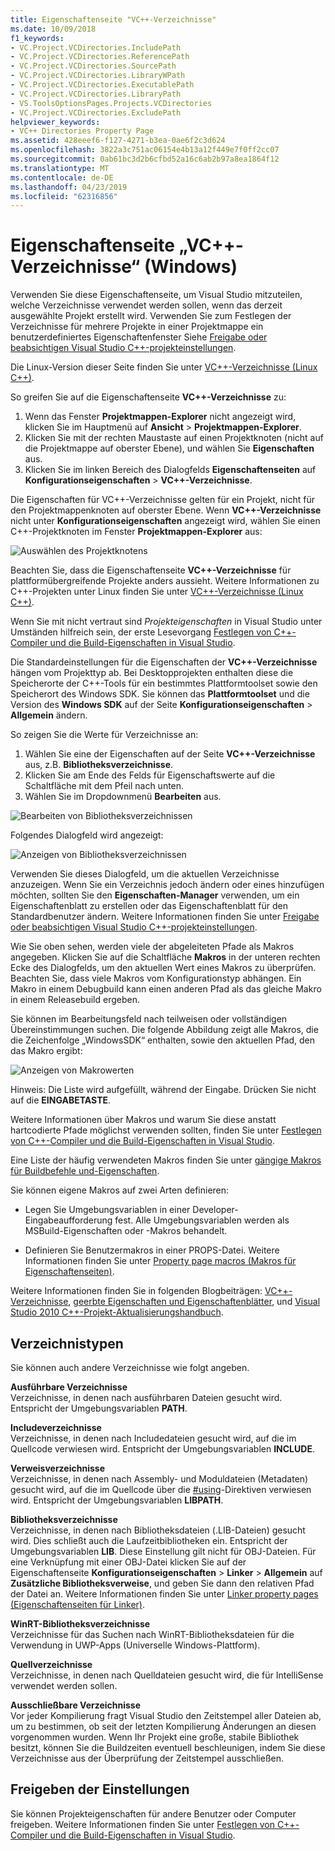 ```yaml
---
title: Eigenschaftenseite "VC++-Verzeichnisse"
ms.date: 10/09/2018
f1_keywords:
- VC.Project.VCDirectories.IncludePath
- VC.Project.VCDirectories.ReferencePath
- VC.Project.VCDirectories.SourcePath
- VC.Project.VCDirectories.LibraryWPath
- VC.Project.VCDirectories.ExecutablePath
- VC.Project.VCDirectories.LibraryPath
- VS.ToolsOptionsPages.Projects.VCDirectories
- VC.Project.VCDirectories.ExcludePath
helpviewer_keywords:
- VC++ Directories Property Page
ms.assetid: 428eeef6-f127-4271-b3ea-0ae6f2c3d624
ms.openlocfilehash: 3822a3c751ac06154e4b13a12f449e7f0ff2cc07
ms.sourcegitcommit: 0ab61bc3d2b6cfbd52a16c6ab2b97a8ea1864f12
ms.translationtype: MT
ms.contentlocale: de-DE
ms.lasthandoff: 04/23/2019
ms.locfileid: "62316856"
---
```

# <a name="vc-directories-property-page-windows"></a>Eigenschaftenseite „VC++-Verzeichnisse“ (Windows)

Verwenden Sie diese Eigenschaftenseite, um Visual Studio mitzuteilen, welche Verzeichnisse verwendet werden sollen, wenn das derzeit ausgewählte Projekt erstellt wird. Verwenden Sie zum Festlegen der Verzeichnisse für mehrere Projekte in einer Projektmappe ein benutzerdefiniertes Eigenschaftenfenster Siehe [Freigabe oder beabsichtigen Visual Studio C++-projekteinstellungen](../create-reusable-property-configurations.md).

Die Linux-Version dieser Seite finden Sie unter [VC++-Verzeichnisse (Linux C++)](../../linux/prop-pages/directories-linux.md).

So greifen Sie auf die Eigenschaftenseite **VC++-Verzeichnisse** zu:

1. Wenn das Fenster **Projektmappen-Explorer** nicht angezeigt wird, klicken Sie im Hauptmenü auf **Ansicht** > **Projektmappen-Explorer**.
1. Klicken Sie mit der rechten Maustaste auf einen Projektknoten (nicht auf die Projektmappe auf oberster Ebene), und wählen Sie **Eigenschaften** aus.
1. Klicken Sie im linken Bereich des Dialogfelds **Eigenschaftenseiten** auf **Konfigurationseigenschaften** > **VC++-Verzeichnisse**.

Die Eigenschaften für VC++-Verzeichnisse gelten für ein Projekt, nicht für den Projektmappenknoten auf oberster Ebene. Wenn **VC++-Verzeichnisse** nicht unter **Konfigurationseigenschaften** angezeigt wird, wählen Sie einen C++-Projektknoten im Fenster **Projektmappen-Explorer** aus:

![Auswählen des Projektknotens](../media/vcppdir.png "Auswählen des Projektknotens zum Anzeigen der Eigenschaften von VC++-Verzeichnissen")

Beachten Sie, dass die Eigenschaftenseite **VC++-Verzeichnisse** für plattformübergreifende Projekte anders aussieht. Weitere Informationen zu C++-Projekten unter Linux finden Sie unter [VC++-Verzeichnisse (Linux C++)](../../linux/prop-pages/directories-linux.md).

Wenn Sie mit nicht vertraut sind *Projekteigenschaften* in Visual Studio unter Umständen hilfreich sein, der erste Lesevorgang [Festlegen von C++-Compiler und die Build-Eigenschaften in Visual Studio](../working-with-project-properties.md).

Die Standardeinstellungen für die Eigenschaften der **VC++-Verzeichnisse** hängen vom Projekttyp ab. Bei Desktopprojekten enthalten diese die Speicherorte der C++-Tools für ein bestimmtes Plattformtoolset sowie den Speicherort des Windows SDK. Sie können das **Plattformtoolset** und die Version des **Windows SDK** auf der Seite **Konfigurationseigenschaften** > **Allgemein** ändern.

So zeigen Sie die Werte für Verzeichnisse an:

1. Wählen Sie eine der Eigenschaften auf der Seite **VC++-Verzeichnisse** aus, z.B. **Bibliotheksverzeichnisse**.
1. Klicken Sie am Ende des Felds für Eigenschaftswerte auf die Schaltfläche mit dem Pfeil nach unten.
1. Wählen Sie im Dropdownmenü **Bearbeiten** aus.

![Bearbeiten von Bibliotheksverzeichnissen](../media/vcppdir_libdir_edit.png "Dialogfenster für das Bearbeiten von Bibliothekspfaden")

Folgendes Dialogfeld wird angezeigt:

![Anzeigen von Bibliotheksverzeichnissen](../media/vcppdir_libdir.png "Dialogfeld für das Hinzufügen oder Entfernen von Bibliothekspfaden")

Verwenden Sie dieses Dialogfeld, um die aktuellen Verzeichnisse anzuzeigen. Wenn Sie ein Verzeichnis jedoch ändern oder eines hinzufügen möchten, sollten Sie den **Eigenschaften-Manager** verwenden, um ein Eigenschaftenblatt zu erstellen oder das Eigenschaftenblatt für den Standardbenutzer ändern. Weitere Informationen finden Sie unter [Freigabe oder beabsichtigen Visual Studio C++-projekteinstellungen](../create-reusable-property-configurations.md).

Wie Sie oben sehen, werden viele der abgeleiteten Pfade als Makros angegeben.  Klicken Sie auf die Schaltfläche **Makros** in der unteren rechten Ecke des Dialogfelds, um den aktuellen Wert eines Makros zu überprüfen. Beachten Sie, dass viele Makros vom Konfigurationstyp abhängen. Ein Makro in einem Debugbuild kann einen anderen Pfad als das gleiche Makro in einem Releasebuild ergeben.

Sie können im Bearbeitungsfeld nach teilweisen oder vollständigen Übereinstimmungen suchen. Die folgende Abbildung zeigt alle Makros, die die Zeichenfolge „WindowsSDK“ enthalten, sowie den aktuellen Pfad, den das Makro ergibt:

![Anzeigen von Makrowerten](../media/vcppdir_libdir_macros.png "Dialogfeld für das Bearbeiten von Makros")

Hinweis: Die Liste wird aufgefüllt, während der Eingabe. Drücken Sie nicht auf die **EINGABETASTE**.

Weitere Informationen über Makros und warum Sie diese anstatt hartcodierte Pfade möglichst verwenden sollten, finden Sie unter [Festlegen von C++-Compiler und die Build-Eigenschaften in Visual Studio](../working-with-project-properties.md).

Eine Liste der häufig verwendeten Makros finden Sie unter [gängige Makros für Buildbefehle und-Eigenschaften](common-macros-for-build-commands-and-properties.md).

Sie können eigene Makros auf zwei Arten definieren:

- Legen Sie Umgebungsvariablen in einer Developer-Eingabeaufforderung fest. Alle Umgebungsvariablen werden als MSBuild-Eigenschaften oder -Makros behandelt.

- Definieren Sie Benutzermakros in einer PROPS-Datei. Weitere Informationen finden Sie unter [Property page macros (Makros für Eigenschaftenseiten)](../working-with-project-properties.md).

Weitere Informationen finden Sie in folgenden Blogbeiträgen: [VC++-Verzeichnisse](http://blogs.msdn.com/b/vsproject/archive/2009/07/07/vc-directories.aspx), [geerbte Eigenschaften und Eigenschaftenblätter](http://blogs.msdn.com/b/vsproject/archive/2009/06/23/inherited-properties-and-property-sheets.aspx), und [Visual Studio 2010 C++-Projekt-Aktualisierungshandbuch](http://blogs.msdn.com/b/vcblog/archive/2010/03/02/visual-studio-2010-c-project-upgrade-guide.aspx).

## <a name="directory-types"></a>Verzeichnistypen

Sie können auch andere Verzeichnisse wie folgt angeben.

**Ausführbare Verzeichnisse**<br/>
Verzeichnisse, in denen nach ausführbaren Dateien gesucht wird. Entspricht der Umgebungsvariablen **PATH**.

**Includeverzeichnisse**<br/>
Verzeichnisse, in denen nach Includedateien gesucht wird, auf die im Quellcode verwiesen wird. Entspricht der Umgebungsvariablen **INCLUDE**.

**Verweisverzeichnisse**<br/>
Verzeichnisse, in denen nach Assembly- und Moduldateien (Metadaten) gesucht wird, auf die im Quellcode über die [#using](../../preprocessor/hash-using-directive-cpp.md)-Direktiven verwiesen wird. Entspricht der Umgebungsvariablen **LIBPATH**.

**Bibliotheksverzeichnisse**<br/>
Verzeichnisse, in denen nach Bibliotheksdateien (.LIB-Dateien) gesucht wird. Dies schließt auch die Laufzeitbibliotheken ein. Entspricht der Umgebungsvariablen **LIB**. Diese Einstellung gilt nicht für OBJ-Dateien. Für eine Verknüpfung mit einer OBJ-Datei klicken Sie auf der Eigenschaftenseite **Konfigurationseigenschaften** > **Linker** > **Allgemein** auf **Zusätzliche Bibliotheksverweise**, und geben Sie dann den relativen Pfad der Datei an. Weitere Informationen finden Sie unter [Linker property pages (Eigenschaftenseiten für Linker)](linker-property-pages.md).

**WinRT-Bibliotheksverzeichnisse**<br/>
Verzeichnisse für das Suchen nach WinRT-Bibliotheksdateien für die Verwendung in UWP-Apps (Universelle Windows-Plattform).

**Quellverzeichnisse**<br/>
Verzeichnisse, in denen nach Quelldateien gesucht wird, die für IntelliSense verwendet werden sollen.

**Ausschließbare Verzeichnisse**<br/>
Vor jeder Kompilierung fragt Visual Studio den Zeitstempel aller Dateien ab, um zu bestimmen, ob seit der letzten Kompilierung Änderungen an diesen vorgenommen wurden. Wenn Ihr Projekt eine große, stabile Bibliothek besitzt, können Sie die Buildzeiten eventuell beschleunigen, indem Sie diese Verzeichnisse aus der Überprüfung der Zeitstempel ausschließen.

## <a name="sharing-the-settings"></a>Freigeben der Einstellungen

Sie können Projekteigenschaften für andere Benutzer oder Computer freigeben. Weitere Informationen finden Sie unter [Festlegen von C++-Compiler und die Build-Eigenschaften in Visual Studio](../working-with-project-properties.md).
